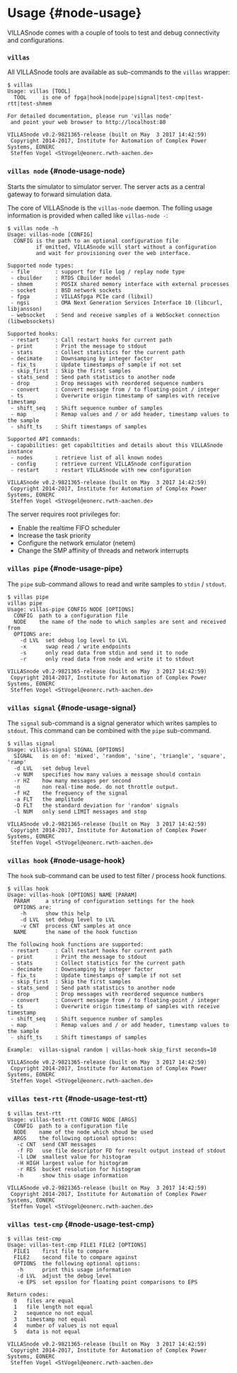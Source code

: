 # Usage {#node-usage}

VILLASnode comes with a couple of tools to test and debug connectivity and configurations.

### `villas`

All VILLASnode tools are available as sub-commands to the `villas` wrapper:

```
$ villas
Usage: villas [TOOL]
  TOOL     is one of fpga|hook|node|pipe|signal|test-cmp|test-rtt|test-shmem

For detailed documentation, please run 'villas node'
 and point your web browser to http://localhost:80

VILLASnode v0.2-9821365-release (built on May  3 2017 14:42:59)
 Copyright 2014-2017, Institute for Automation of Complex Power Systems, EONERC
 Steffen Vogel <StVogel@eonerc.rwth-aachen.de>
```

### `villas node` {#node-usage-node}

Starts the simulator to simulator server. The server acts as a central gateway to forward simulation data.

The core of VILLASnode is the `villas-node` daemon.
The folling usage information is provided when called like `villas-node -`:

```
$ villas node -h
Usage: villas-node [CONFIG]
  CONFIG is the path to an optional configuration file
         if omitted, VILLASnode will start without a configuration
         and wait for provisioning over the web interface.

Supported node types:
 - file        : support for file log / replay node type
 - cbuilder    : RTDS CBuilder model
 - shmem       : POSIX shared memory interface with external processes
 - socket      : BSD network sockets
 - fpga        : VILLASfpga PCIe card (libxil)
 - ngsi        : OMA Next Generation Services Interface 10 (libcurl, libjansson)
 - websocket   : Send and receive samples of a WebSocket connection (libwebsockets)

Supported hooks:
 - restart     : Call restart hooks for current path
 - print       : Print the message to stdout
 - stats       : Collect statistics for the current path
 - decimate    : Downsamping by integer factor
 - fix_ts      : Update timestamps of sample if not set
 - skip_first  : Skip the first samples
 - stats_send  : Send path statistics to another node
 - drop        : Drop messages with reordered sequence numbers
 - convert     : Convert message from / to floating-point / integer
 - ts          : Overwrite origin timestamp of samples with receive timestamp
 - shift_seq   : Shift sequence number of samples
 - map         : Remap values and / or add header, timestamp values to the sample
 - shift_ts    : Shift timestamps of samples

Supported API commands:
 - capabilities: get capabiltities and details about this VILLASnode instance
 - nodes       : retrieve list of all known nodes
 - config      : retrieve current VILLASnode configuration
 - restart     : restart VILLASnode with new configuration

VILLASnode v0.2-9821365-release (built on May  3 2017 14:42:59)
 Copyright 2014-2017, Institute for Automation of Complex Power Systems, EONERC
 Steffen Vogel <StVogel@eonerc.rwth-aachen.de>
```

The server requires root privileges for:

 - Enable the realtime FIFO scheduler
 - Increase the task priority
 - Configure the network emulator (netem)
 - Change the SMP affinity of threads and network interrupts

### `villas pipe` {#node-usage-pipe}

The `pipe` sub-command allows to read and write samples to `stdin` / `stdout`.

```
$ villas pipe
villas pipe
Usage: villas-pipe CONFIG NODE [OPTIONS]
  CONFIG  path to a configuration file
  NODE    the name of the node to which samples are sent and received from
  OPTIONS are:
    -d LVL  set debug log level to LVL
    -x      swap read / write endpoints
    -s      only read data from stdin and send it to node
    -r      only read data from node and write it to stdout

VILLASnode v0.2-9821365-release (built on May  3 2017 14:42:59)
 Copyright 2014-2017, Institute for Automation of Complex Power Systems, EONERC
 Steffen Vogel <StVogel@eonerc.rwth-aachen.de>
```

### `villas signal` {#node-usage-signal}

The `signal` sub-command is a signal generator which writes samples to `stdout`.
This command can be combined with the `pipe` sub-command.

```
$ villas signal
Usage: villas-signal SIGNAL [OPTIONS]
  SIGNAL   is on of: 'mixed', 'random', 'sine', 'triangle', 'square', 'ramp'
  -d LVL   set debug level
  -v NUM   specifies how many values a message should contain
  -r HZ    how many messages per second
  -n       non real-time mode. do not throttle output.
  -f HZ    the frequency of the signal
  -a FLT   the amplitude
  -D FLT   the standard deviation for 'random' signals
  -l NUM   only send LIMIT messages and stop

VILLASnode v0.2-9821365-release (built on May  3 2017 14:42:59)
 Copyright 2014-2017, Institute for Automation of Complex Power Systems, EONERC
 Steffen Vogel <StVogel@eonerc.rwth-aachen.de>
```

### `villas hook` {#node-usage-hook}

The `hook` sub-command can be used to test filter / process hook functions.

```
$ villas hook
Usage: villas-hook [OPTIONS] NAME [PARAM]
  PARAM     a string of configuration settings for the hook
  OPTIONS are:
    -h      show this help
    -d LVL  set debug level to LVL
    -v CNT  process CNT samples at once
  NAME      the name of the hook function

The following hook functions are supported:
 - restart     : Call restart hooks for current path
 - print       : Print the message to stdout
 - stats       : Collect statistics for the current path
 - decimate    : Downsamping by integer factor
 - fix_ts      : Update timestamps of sample if not set
 - skip_first  : Skip the first samples
 - stats_send  : Send path statistics to another node
 - drop        : Drop messages with reordered sequence numbers
 - convert     : Convert message from / to floating-point / integer
 - ts          : Overwrite origin timestamp of samples with receive timestamp
 - shift_seq   : Shift sequence number of samples
 - map         : Remap values and / or add header, timestamp values to the sample
 - shift_ts    : Shift timestamps of samples

Example:  villas-signal random | villas-hook skip_first seconds=10

VILLASnode v0.2-9821365-release (built on May  3 2017 14:42:59)
 Copyright 2014-2017, Institute for Automation of Complex Power Systems, EONERC
 Steffen Vogel <StVogel@eonerc.rwth-aachen.de>
```

### `villas test-rtt` {#node-usage-test-rtt}

```
$ villas test-rtt
Usage: villas-test-rtt CONFIG NODE [ARGS]
  CONFIG  path to a configuration file
  NODE    name of the node which shoud be used
  ARGS    the following optional options:
   -c CNT  send CNT messages
   -f FD   use file descriptor FD for result output instead of stdout
   -l LOW  smallest value for histogram
   -H HIGH largest value for histogram
   -r RES  bucket resolution for histogram
   -h      show this usage information

VILLASnode v0.2-9821365-release (built on May  3 2017 14:42:59)
 Copyright 2014-2017, Institute for Automation of Complex Power Systems, EONERC
 Steffen Vogel <StVogel@eonerc.rwth-aachen.de>
```

### `villas test-cmp` {#node-usage-test-cmp}

```
$ villas test-cmp
Usage: villas-test-cmp FILE1 FILE2 [OPTIONS]
  FILE1    first file to compare
  FILE2    second file to compare against
  OPTIONS  the following optional options:
   -h      print this usage information
   -d LVL  adjust the debug level
   -e EPS  set epsilon for floating point comparisons to EPS

Return codes:
  0   files are equal
  1   file length not equal
  2   sequence no not equal
  3   timestamp not equal
  4   number of values is not equal
  5   data is not equal

VILLASnode v0.2-9821365-release (built on May  3 2017 14:42:59)
 Copyright 2014-2017, Institute for Automation of Complex Power Systems, EONERC
 Steffen Vogel <StVogel@eonerc.rwth-aachen.de>
```